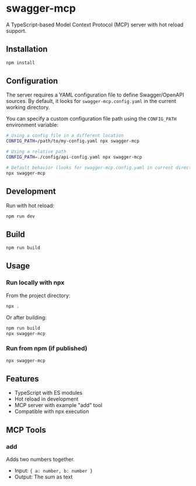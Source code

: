 # swagger-mcp

A TypeScript-based Model Context Protocol (MCP) server with hot reload support.

## Installation

```bash
npm install
```

## Configuration

The server requires a YAML configuration file to define Swagger/OpenAPI sources. By default, it looks for `swagger-mcp.config.yaml` in the current working directory.

You can specify a custom configuration file path using the `CONFIG_PATH` environment variable:

```bash
# Using a config file in a different location
CONFIG_PATH=/path/to/my-config.yaml npx swagger-mcp

# Using a relative path
CONFIG_PATH=./config/api-config.yaml npx swagger-mcp

# Default behavior (looks for swagger-mcp.config.yaml in current directory)
npx swagger-mcp
```

## Development

Run with hot reload:

```bash
npm run dev
```

## Build

```bash
npm run build
```

## Usage

### Run locally with npx

From the project directory:

```bash
npx .
```

Or after building:

```bash
npm run build
npx swagger-mcp
```

### Run from npm (if published)

```bash
npx swagger-mcp
```

## Features

- TypeScript with ES modules
- Hot reload in development
- MCP server with example "add" tool
- Compatible with npx execution

## MCP Tools

### add

Adds two numbers together.

- Input: `{ a: number, b: number }`
- Output: The sum as text
